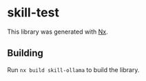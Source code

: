 # skill-test

This library was generated with [Nx](https://nx.dev).

## Building

Run `nx build skill-ollama` to build the library.
